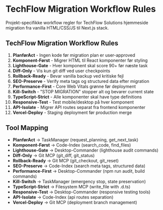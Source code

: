 # TechFlow Migration Workflow Rules

Projekt-specifikke workflow regler for TechFlow Solutions hjemmeside migration fra vanilla HTML/CSS/JS til Next.js stack.

## TechFlow Migration Workflow Rules

1. **PlanførAct** - Ingen kode før migration plan er user-approved
2. **Komponent-Først** - Migrer HTML til React komponenter før styling
3. **Lighthouse-Gate** - Hver komponent skal score 90+ før næste task
4. **Diff-Only** - Vis kun git diff ved user checkpoints
5. **Rollback-Ready** - Bevar vanilla backup ved kritiske fejl
6. **SEO-Preserve** - Verify meta tags og structured data efter migration
7. **Performance-First** - Core Web Vitals grønne før deployment
8. **Kill-Switch** - "STOP MIGRATION" stopper alt og bevarer current state
9. **TypeScript-Strict** - Alle komponenter skal have type definitions
10. **Responsive-Test** - Test mobile/desktop på hver komponent
11. **API-Isolate** - Migrer API routes separat fra frontend komponenter
12. **Vercel-Deploy** - Staging deployment før production merge

## Tool Mapping

- **PlanførAct** → TaskManager (request_planning, get_next_task)
- **Komponent-Først** → Code-Index (search_code, find_files)
- **Lighthouse-Gate** → Desktop-Commander (lighthouse audit commands)
- **Diff-Only** → Git MCP (git_diff, git_status)
- **Rollback-Ready** → Git MCP (git_checkout, git_reset)
- **SEO-Preserve** → Code-Index (search meta tags, structured data)
- **Performance-First** → Desktop-Commander (npm run audit, build commands)
- **Kill-Switch** → TaskManager (emergency stop, state preservation)
- **TypeScript-Strict** → Filesystem MCP (write_file with .d.ts)
- **Responsive-Test** → Desktop-Commander (responsive testing tools)
- **API-Isolate** → Code-Index (api routes separation)
- **Vercel-Deploy** → Git MCP (deployment branch management)